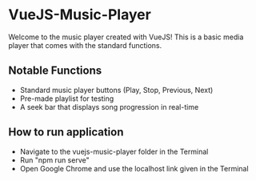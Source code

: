 # VueJS-Music-Player

Welcome to the music player created with VueJS! This is a basic media player that comes with the standard functions.


## Notable Functions
- Standard music player buttons (Play, Stop, Previous, Next)
- Pre-made playlist for testing
- A seek bar that displays song progression in real-time

## How to run application
- Navigate to the vuejs-music-player folder in the Terminal
- Run "npm run serve"
- Open Google Chrome and use the localhost link given in the Terminal